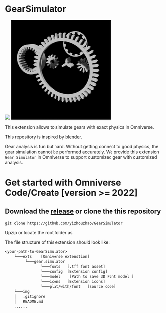 # GearSimulator

<div>
    <img src='./img/gear_demo.gif' width='320px'>
    <img src='./img/preview3.gif' width='320px'>
</div>

This extension allows to simulate gears with exact physics in Omniverse.

This repository is inspired by [blender](https://www.blender.org/).

Gear analysis is fun but hard. Without getting connect to good physics, the gear simulation cannot be performed accurately. We provide this extension `Gear Simulator` in Omniverse to support customized gear with customized analysis.

# Get started with Omniverse Code/Create [version >= 2022]

## Download the [release](https://github.com/yizhouzhao/GearSimulator/releases/tag/0.2) or clone the this repository 

```
git clone https://github.com/yizhouzhao/GearSimulator
```

Upzip or locate the root folder as <your-path-to-GearSimulator>

The file structure of this extension should look like:

```
<your-path-to-GearSimulator>
    └───exts    [Omniverse extenstion]
         └───gear.simulator
                └───fonts   [.tff font asset]
                └───config  [Extension config]
                └───model    [Path to save 3D Font model ]
                └───icons   [Extension icons]
                └───plat/with/font   [source code]
    └───img   
    │   .gitignore 
    │   README.md  
    ......
```